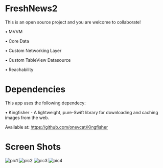 # FreshNews2

This is an open source project and you are welcome to collaborate!

  • MVVM
  
  • Core Data
  
  • Custom Networking Layer

  • Custom TableView Datasource

  • Reachability
  

# Dependencies
This app uses the following dependecy:

  • Kingfisher - A lightweight, pure-Swift library for downloading and caching images from the web.
  
  Available at: https://github.com/onevcat/Kingfisher
    

# Screen Shots

![pic1](https://user-images.githubusercontent.com/3922656/47576844-da9f0880-d91b-11e8-9283-bb4c2215d729.jpg)
![pic2](https://user-images.githubusercontent.com/3922656/47576849-de328f80-d91b-11e8-84d9-2704d9114539.jpg)
![pic3](https://user-images.githubusercontent.com/3922656/47576859-e2f74380-d91b-11e8-9453-b20d98a4cc91.jpg)
![pic4](https://user-images.githubusercontent.com/3922656/47577205-b0017f80-d91c-11e8-9049-36f8d33fab58.jpg)
